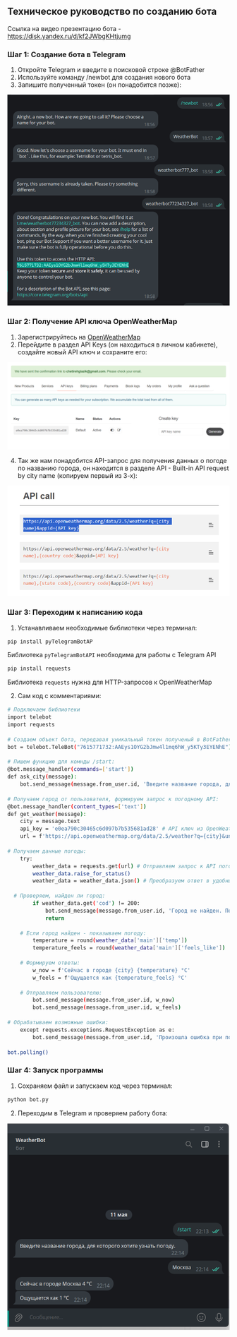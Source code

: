 
## Техническое руководство по созданию бота

Ссылка на видео презентацию бота - https://disk.yandex.ru/d/kf2JWbgKHtjumg
### Шаг 1: Создание бота в Telegram

1. Откройте Telegram и введите в поисковой строке @BotFather
2. Используйте команду /newbot для создания нового бота
3. Запишите полученный токен (он понадобится позже):

![Компьютер](img/BotFather.png)

### Шаг 2: Получение API ключа OpenWeatherMap

1. Зарегистрируйтесь на [OpenWeatherMap](https://openweathermap.org/)
2. Перейдите в раздел API Keys (он находиться в личном кабинете), создайте новый API ключ и сохраните его:

 ![Компьютер](img/key.png)

4. Так же нам понадобится API-запрос для получения данных о погоде по названию города, он находится в разделе API - Built-in API request by city name (копируем первый из 3-х):

 ![Компьютер](img/API.png)


### Шаг 3: Переходим к написанию кода

1. Устанавливаем необходимые библиотеки через терминал:
   
```bash
pip install pyTelegramBotAP
```

Библиотека `pyTelegramBotAPI` необходима для работы с Telegram API

   ```bash
   pip install requests
   ```

Библиотека `requests` нужна для HTTP-запросов к OpenWeatherMap


2. Сам код с комментариями:
```bash
# Подключаем библиотеки
import telebot
import requests

# Создаем объект бота, передавая уникальный токен полученый в BotFather, этот токен связывает ваш код с конкретным ботом в Telegram
bot = telebot.TeleBot("7615771732:AAEys1OYG2bJmw4l1mq6hW_y5KTy3EYENhE") 

# Пишем функцию для комнды /start:
@bot.message_handler(commands=['start'])
def ask_city(message):
    bot.send_message(message.from_user.id, 'Введите название города, для которого хотите узнать погоду.')

# Получаем город от пользователя, формируем запрос к погодному API:
@bot.message_handler(content_types=['text'])
def get_weather(message):
    city = message.text
    api_key = 'e0ea790c30465c6d097b7b535681ad28' # API ключ из OpenWeatherMap
    url = f'https://api.openweathermap.org/data/2.5/weather?q={city}&units=metric&lang=ru&appid={api_key}' # Создаём ссылку для запроса погоды

# Получаем данные погоды:    
    try:
        weather_data = requests.get(url) # Отправляем запрос к API погоды
        weather_data.raise_for_status()
        weather_data = weather_data.json() # Преобразуем ответ в удобный формат

  # Проверяем, найден ли город:  
        if weather_data.get('cod') != 200:
            bot.send_message(message.from_user.id, 'Город не найден. Пожалуйста, попробуйте снова.')
            return

    # Если город найден - показываем погоду:  
        temperature = round(weather_data['main']['temp'])
        temperature_feels = round(weather_data['main']['feels_like'])

    # Формируем ответы: 
        w_now = f'Сейчас в городе {city} {temperature} °C'
        w_feels = f'Ощущается как {temperature_feels} °C'

    # Отправляем пользователю:
        bot.send_message(message.from_user.id, w_now)
        bot.send_message(message.from_user.id, w_feels)

# Обрабатываем возможные ошибки:
    except requests.exceptions.RequestException as e:
        bot.send_message(message.from_user.id, 'Произошла ошибка при получении данных о погоде: ' + str(e))

bot.polling()
   ```

### Шаг 4: Запуск программы
1. Сохраняем файл и запускаем код через терминал:
   
```bash
python bot.py
```   
2. Переходим в Telegram и проверяем работу бота:

 ![Компьютер](img/bot.png)
